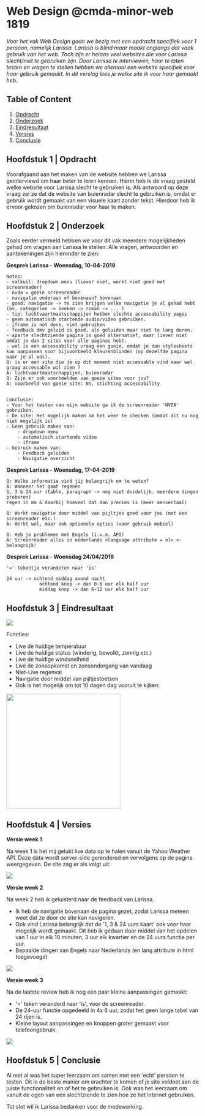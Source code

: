 # Web Design @cmda-minor-web 1819

_Voor het vak Web Design gaan we bezig met een opdracht specifiek voor 1 persoon, namelijk Larissa. Larissa is blind maar maakt onglangs dat vaak gebruik van het web. Toch zijn er helaas veel websites die voor Larissa slecht/niet te gebruiken zijn. Door Larissa te interviewen, haar te laten testen en vragen te stellen hebben we allemaal een website specifiek voor haar gebruik gemaakt. In dit verslag lees je welke site ik voor haar gemaakt heb._


## Table of Content
1. [Opdracht](#1)
2. [Onderzoek](#2)
3. [Eindresultaat](#3)
4. [Versies](#4)
5. [Conclusie](#5)
   
<a name="1"></a>

## Hoofdstuk 1 | Opdracht
Voorafgaand aan het maken van de website hebben we Larissa geinterviewd om haar beter te leren kennen. Hierin heb ik de vraag gesteld welke website voor Larissa slecht te gebruiken is. Als antwoord op deze vraag zei ze dat de website van buienradar slecht te gebruiken is, omdat er gebruik wordt gemaakt van een visuele kaart zonder tekst. Hierdoor heb ik ervoor gekozen om buienradar voor haar te maken.

<a name="2"></a>

## Hoofdstuk 2 | Onderzoek
Zoals eerder vermeld hebben we voor dit vak meerdere mogelijkheden gehad om vragen aan Larissa te stellen. Alle vragen, antwoorden en aantekeningen zijn hieronder te zien:

**Gesprek Larissa - Woensdag, 10-04-2019**
```
Notes:
- valkuil: dropdown menu (liever niet, werkt niet goed met screenreader)
- nvda = goeie screenreader 
- navigatie onderaan of bovenaan? bovenaan
- goed: navigatie -> te zien krijgen welke navigatie je al gehad hebt (bv. categorien -> boeken -> roman -> ... )
- tip: luchtvaartmaatschappijen hebben slechte accessability pages 
- geen automatisch startende audio/video gebruiken. 
- iframe is not done, niet gebruiken
- feedback dmv geluid is goed, als geluiden maar niet te lang duren.
- aparte slechtziende pagina is goed alternatief, maar liever niet omdat je dan 2 sites voor alle paginas hebt.
- wel is een accessability vraag een goeie, omdat je dan stylesheets kan aanpassen voor bijvoorbeeld kleurenblinden (op dezelfde pagina waar je al was).
Q: is er een site die je op dit moment niet accessable vind maar wel graag accessable wil zien ?
A: luchtvaartmaatschappijen, buienradar 
Q: Zijn er ook voorbeelden van goeie sites voor jou?
A: voorbeeld van goeie site: NS, stichting accessability	


Conclusie: 
- Voor het testen van mijn website ga ik de screenreader 'NVDA' gebruiken.
- De site: Het mogelijk maken om het weer te checken (omdat dit nu nog niet mogelijk is)
- Geen gebruik maken van: 
	- dropdown menu
	- automatisch startende video
	- iframe
- Gebruik maken van:
	- Feedback geluiden
	- Navigatie overzicht
```

**Gesprek Larissa - Woensdag, 17-04-2019**
```
Q: Welke informatie vind jij belangrijk om te weten? 
A: Wanneer het gaat regenen
1, 3 & 24 uur (table, paragraph -> nog niet duidelijk. meerdere dingen proberen)
regen in mm & daarbij hoeveel dat dan precies is (meer mensentaal)

Q: Werkt navigatie door middel van pijltjes goed voor jou (met een screenreader etc.)
A: Werkt wel, maar ook optionele opties (voor gebruik mobiel)

Q: Heb je problemen met Engels (i.v.m. API)
A: Screenreader alles in nederlands <language attribute = nl> <- belangrijk!
```

**Gesprek Larissa - Woensdag 24/04/2019**
```
'=' tekentje veranderen naar 'is'

24 uur -> ochtend middag avond nacht
			ochtend knop -> dan 0-6 uur elk half uur
			middag knop -> dan 6-12 uur elk half uur
```

<a name="3"></a>

## Hoofdstuk 3 | Eindresultaat

<img src="https://i.ibb.co/Dk95kvF/image.png">

Functies:
- Live de huidige temperatuur
- Live de huidige status (winderig, bewolkt, zonnig etc.)
- Live de huidige windsnelheid
- Live de zonsopkomst en zonsondergang van vandaag
- Niet-Live regenval 
- Navigatie door middel van pijltjestoetsen
- Ook is het mogelijk om tot 10 dagen dag vooruit te kijken:
  
<img src="https://i.ibb.co/2WhFmhq/image.png" width="300">

<a name="4"></a>

## Hoofdstuk 4 | Versies

**Versie week 1**

Na week 1 is het mij gelukt live data op te halen vanuit de Yahoo Weather API. Deze data wordt server-side gerendered en vervolgens op de pagina weergegeven. De site zag er als volgt uit:

<img src="https://i.ibb.co/0rbxF8m/image.png">

**Versie week 2**

Na week 2 heb ik geluisterd naar de feedback van Larissa. 

- Ik heb de navigatie bovenaan de pagina gezet, zodat Larissa meteen weet dat ze door de site kan navigeren. 
- Ook vind Larissa belangrijk dat de '1, 3 & 24 uurs kaart' ook voor haar mogelijk wordt gemaakt. Dit heb ik gedaan door middel van het opdelen van 1 uur in elk 10 minuten, 3 uur elk kwartier en de 24 uurs functie per uur.
- Bepaalde dingen van Engels naar Nederlands (en lang attribute in html toegevoegd)

<img src="https://i.ibb.co/z2bMB28/image.png">

**Versie week 3**

Na de laatste review heb ik nog een paar kleine aanpassingen gemaakt:
  - '=' teken veranderd naar 'is', voor de screenreader.
  - De 24-uur functie opgedeeld in 4x 6 uur, zodat het geen lange tabel van 24 rijen is.
  - Kleine layout aanpassingen en knoppen groter gemaakt voor telefoongebruik.
  
<img src="https://i.ibb.co/Dk95kvF/image.png">

<a name="5"></a>

## Hoofdstuk 5 | Conclusie
Al met al was het super leerzaam om samen met een 'echt' persoon te testen. Dit is de beste manier om erachter te komen of je site voldoet aan de juiste functionaliteit en of het te gebruiken is. Ook was het leerzaam om vanuit de ogen van een slechtziende te zien hoe ze het internet gebruiken.

Tot slot wil ik Larissa bedanken voor de medewerking.


